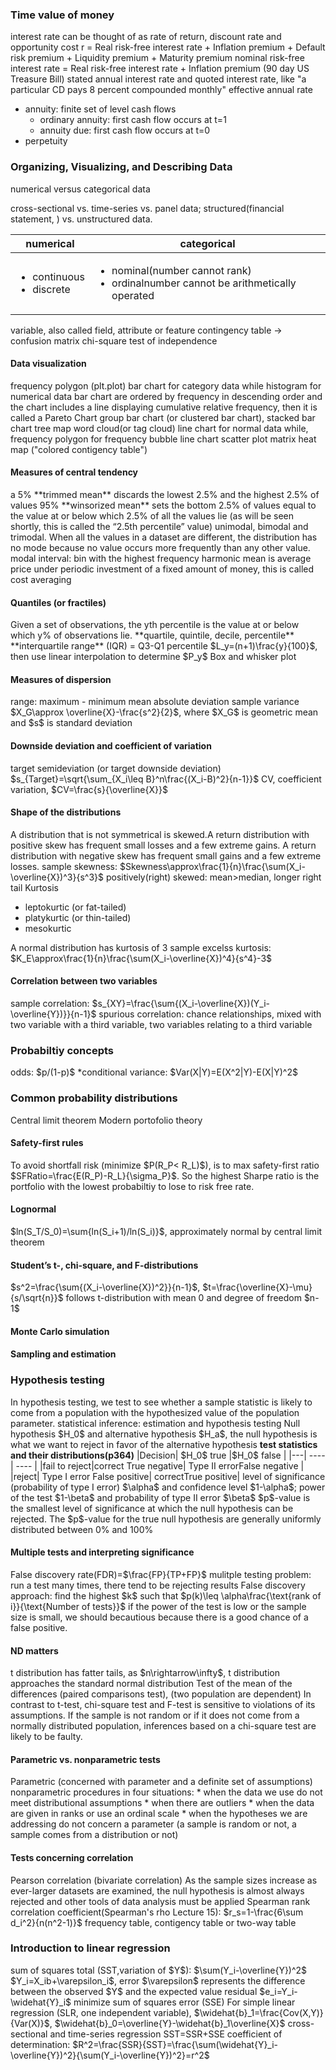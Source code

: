 <ndtag category="CFA I" tag="" createdate="2022-12-11" editdate="2022-12-11"></ndtag>
<h3>Time value of money</h3>

interest rate can be thought of as rate of return, discount rate and opportunity cost
r = Real risk-free interest rate + Inflation premium + Default risk premium + Liquidity premium + Maturity premium
nominal risk-free interest rate = Real risk-free interest rate + Inflation premium (90 day US Treasure Bill)
stated annual interest rate and quoted interest rate, like "a particular CD pays 8 percent compounded monthly"
effective annual rate
* annuity: finite set of level cash flows
  * ordinary annuity: first cash flow occurs at t=1
  * annuity due: first cash flow occurs at t=0
* perpetuity
<h3>Organizing, Visualizing, and Describing Data</h3>
numerical versus categorical data

cross-sectional vs. time-series vs. panel data; 
structured(financial statement, ) vs. unstructured data.

| numerical |categorical |
|  ----  | ----  |
| <ul><li>continuous</li><li>discrete</li></ul>  |<ul><li>nominal(number cannot rank)</li><li>ordinalnumber cannot be arithmetically operated</li></ul> |
variable, also called field, attribute or feature
contingency table -> confusion matrix
chi-square test of independence
<h4>Data visualization</h4>

frequency polygon (plt.plot)
bar chart for category data while histogram for numerical data
bar chart are ordered by frequency in descending order and the chart includes a line displaying cumulative relative frequency, then it is called a Pareto Chart
group bar chart (or clustered bar chart), stacked bar chart
tree map
word cloud(or tag cloud)
line chart for normal data while, frequency polygon for frequency
bubble line chart
scatter plot matrix
heat map ("colored contigency table")

<h4>Measures of central tendency</h4>
<!--  -->
a 5% **trimmed mean** discards the lowest 2.5% and the highest 2.5% of values
95% **winsorized mean** sets the bottom 2.5% of values equal to the value at or below which 2.5% of all the values lie (as will be seen shortly, this is called the “2.5th percentile” value)
unimodal, bimodal and trimodal. When all the values in a dataset are different, the distribution has no mode because no value occurs more frequently than any other value.
modal interval: bin with the highest frequency
harmonic mean is average price under periodic investment of a fixed amount of money, this is called cost averaging
<h4>Quantiles (or fractiles)</h4>
<!--  -->
Given a set of observations, the yth percentile is the value at or below which y% of observations lie.
**quartile, quintile, decile, percentile**
**interquartile range** (IQR) = Q3-Q1
percentile $L_y=(n+1)\frac{y}{100}$, then use linear interpolation to determine $P_y$
Box and whisker plot
<h4>Measures of dispersion</h4>
<!---->
range: maximum - minimum
mean absolute deviation
sample variance
$X_G\approx \overline{X}-\frac{s^2}{2}$, where $X_G$ is geometric mean and $s$ is standard deviation
<h4>Downside deviation and coefficient of variation</h4>
target semideviation (or target downside deviation)
$s_{Target}=\sqrt{\sum_{X_i\leq B}^n\frac{(X_i-B)^2}{n-1}}$
CV, coefficient variation, $CV=\frac{s}{\overline{X}}$
<h4>Shape of the distributions</h4>
<!-- -->
A distribution that is not symmetrical is skewed.A return distribution with positive skew has frequent small losses and a few extreme gains. A return distribution with negative skew has frequent small gains and a few extreme losses.
sample skewness: $Skewness\approx\frac{1}{n}\frac{\sum(X_i-\overline{X})^3}{s^3}$
positively(right) skewed: mean>median, longer right tail
Kurtosis
<ul><li>leptokurtic (or fat-tailed)</li>
<li>platykurtic (or thin-tailed)</li>
<li>mesokurtic </li></ul>
A normal distribution has kurtosis
of 3
sample excelss kurtosis: $K_E\approx\frac{1}{n}\frac{\sum(X_i-\overline{X})^4}{s^4}-3$
<h4>Correlation between two variables</h4>
<!--  -->
sample correlation: $s_{XY}=\frac{\sum{(X_i-\overline{X})(Y_i-\overline{Y})}}{n-1}$
spurious correlation: chance relationships, mixed with two variable with a third variable, two variables relating to a third variable
<h3>Probabiltiy concepts</h3>
<!--  -->
odds: $p/(1-p)$
*conditional variance: $Var(X|Y)=E(X^2|Y)-E(X|Y)^2$
<!--  -->
<h3>Common probability distributions</h3>
<!--  -->
Central limit theorem
Modern portofolio theory
<h4>Safety-first rules</h4>
<!-- 267 -->
To avoid shortfall risk (minimize $P(R_P< R_L)$), is to max safety-first ratio $SFRatio=\frac{E(R_P)-R_L}{\sigma_P}$. So the highest Sharpe ratio is the portfolio with the lowest probabiltiy to lose to risk free rate.
<h4>Lognormal</h4>
<!-- by 274 -->
$ln(S_T/S_0)=\sum{ln(S_i+1)/ln(S_i)}$, approximately normal by central limit theorem
<h4>Student’s t-, chi-square, and F-distributions</h4>
<!--  -->
$s^2=\frac{\sum{(X_i-\overline{X})^2}}{n-1}$, $t=\frac{\overline{X}-\mu}{s/\sqrt{n}}$ follows t-distribution with mean 0 and degree of freedom $n-1$
<h4>Monte Carlo simulation</h4>
<!--  -->
<h4>Sampling and estimation</h4>
<!-- 306~360 -->
<h3>Hypothesis testing</h3>
<!-- -->
In hypothesis testing, we test to see whether a sample statistic is likely to come from a population with the hypothesized value of the population parameter.
statistical inference: estimation and hypothesis testing
Null hypothesis $H_0$ and alternative hypothesis $H_a$, the null hypothesis is what we want to reject in favor of the alternative hypothesis
<b>test statistics and their distributions(p364)</b>
|Decision| $H_0$ true |$H_0$ false |
|---|  ----  | ----  |
|fail to reject|correct True negative| Type II errorFalse negative |
|reject| Type I error False positive| correctTrue positive|
level of significance (probability of type I error) $\alpha$ and confidence level $1-\alpha$; power of the test $1-\beta$ and probability of type II error $\beta$
$p$-value is the smallest level of significance at which the null hypothesis can be rejected.
The $p$-value for the true null hypothesis are generally uniformly distributed between 0% and 100%
<h4>Multiple tests and interpreting significance</h4>
<!--371-->
False discovery rate(FDR)=$\frac{FP}{TP+FP}$
mulitple testing problem: run a test many times, there tend to be rejecting results
False discovery approach: find the highest $k$ such that $p(k)\leq \alpha\frac{\text{rank of i}}{\text{Number of tests}}$
if the power of the test is low or the sample size is small, we should becautious because there is a good chance of a false positive.
<h4>ND matters</h4>
<!--  -->
t distribution has fatter tails, as $n\rightarrow\infty$, t distribution approaches the standard normal distribution
Test of the mean of the differences (paired comparisons test), (two population are dependent)
In contrast to t-test, chi-square test and F-test is sensitive to violations of its assumptions. If the sample is not random or if it does not come from a normally distributed population, inferences based on a chi-square test are likely to be faulty.
<h4>Parametric vs. nonparametric tests</h4>
<!--  -->
Parametric (concerned with parameter and a definite set of assumptions)
nonparametric procedures in four situations:
* when the data we use do not meet distributional assumptions
* when there are outliers
* when the data are given in ranks or use an ordinal scale
* when the hypotheses we are addressing do not concern a parameter (a sample is random or not, a sample comes from a distribution or not)
<h4>Tests concerning correlation</h4>
<!--  -->
Pearson correlation (bivariate correlation) 
As the sample sizes increase as ever-larger datasets are examined, the null hypothesis is almost always rejected and other tools of data analysis must be applied
Spearman rank correlation coefficient(Spearman's rho Lecture 15): $r_s=1-\frac{6\sum d_i^2}{n(n^2-1)}$
frequency table, contigency table or two-way table
<h3>Introduction to linear regression</h3>
<!-- 431 -->
sum of squares total (SST,variation of $Y$): $\sum(Y_i-\overline{Y})^2$
$Y_i=X_ib+\varepsilon_i$, error $\varepsilon$ represents the difference between the observed $Y$ and the expected value
residual $e_i=Y_i-\widehat{Y}_i$
minimize sum of squares error (SSE)
For simple linear regression (SLR, one independent variable), $\widehat{b}_1=\frac{Cov(X,Y)}{Var(X)}$, $\widehat{b}_0=\overline{Y}-\widehat{b}_1\overline{X}$
cross-sectional and time-series regression
SST=SSR+SSE
coefficient of determination: $R^2=\frac{SSR}{SST}=\frac{\sum(\widehat{Y}_i-\overline{Y})^2}{\sum(Y_i-\overline{Y})^2}=r^2$
